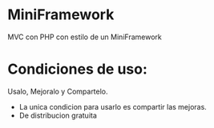 # MiniFramework
MVC con PHP con estilo de un MiniFramework

# Condiciones de uso:
Usalo, Mejoralo y Compartelo.

* La unica condicion para usarlo es compartir las mejoras.
* De distribucion gratuita

